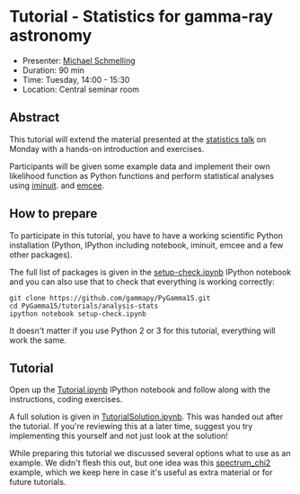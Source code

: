 # Tutorial - Statistics for gamma-ray astronomy

* Presenter: [Michael Schmelling](michael-mpik)
* Duration: 90 min
* Time: Tuesday, 14:00 - 15:30
* Location: Central seminar room

## Abstract

This tutorial will extend the material presented at the [statistics
talk](https://github.com/gammapy/2015-MPIK-Workshop/tree/gh-pages/talks/analysis-stats)
on Monday with a hands-on introduction and exercises.

Participants will be given some example data and implement their own
likelihood function as Python functions and perform statistical
analyses using [iminuit](http://iminuit.readthedocs.org/en/latest/).
and [emcee](http://dan.iel.fm/emcee/current/).

## How to prepare

To participate in this tutorial, you have to have a working scientific Python
installation (Python, IPython including notebook, iminuit, emcee and a few other
packages).

The full list of packages is given in the [setup-check.ipynb](https://github.com/gammapy/PyGamma15/blob/gh-pages/tutorials/analysis-stats/setup-check.ipynb)
IPython notebook and you can also use that to check that everything is working correctly:

    git clone https://github.com/gammapy/PyGamma15.git
    cd PyGamma15/tutorials/analysis-stats
    ipython notebook setup-check.ipynb

It doesn't matter if you use Python 2 or 3 for this tutorial,
everything will work the same.

## Tutorial

Open up the  [Tutorial.ipynb](https://github.com/gammapy/PyGamma15/blob/gh-pages/tutorials/analysis-stats/Tutorial.ipynb) IPython notebook and follow along with the instructions, coding exercises.

A full solution is given in [TutorialSolution.ipynb](https://github.com/gammapy/PyGamma15/blob/gh-pages/tutorials/analysis-stats/TutorialSolution.ipynb).
This was handed out after the tutorial.
If you're reviewing this at a later time, suggest you try implementing this yourself and not just look at the solution!

While preparing this tutorial we discussed several options what to use as an example.
We didn't flesh this out, but one idea was this [spectrum_chi2](https://github.com/gammapy/PyGamma15/blob/gh-pages/tutorials/analysis-stats/spectrum_chi2.ipynb)
example, which we keep here in case it's useful as extra material or for future tutorials.
